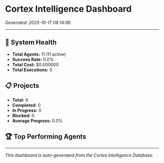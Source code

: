 # Cortex Intelligence Dashboard

*Generated: 2025-10-17 08:14:06*

---

## 🧠 System Health

- **Total Agents:** 11 (11 active)
- **Success Rate:** 0.0%
- **Total Cost:** $0.000000
- **Total Executions:** 0

## 📋 Projects

- **Total:** 9
- **Completed:** 0
- **In Progress:** 0
- **Blocked:** 0
- **Average Progress:** 0.0%

## 🏆 Top Performing Agents

---

*This dashboard is auto-generated from the Cortex Intelligence Database.*
